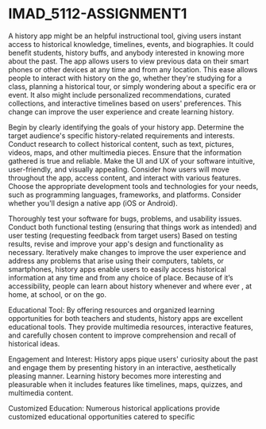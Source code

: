 # IMAD_5112-ASSIGNMENT1
A history app might be an helpful instructional tool, giving users instant access to historical knowledge, timelines, events, and biographies. It could benefit students, history buffs, and anybody interested in knowing more about the past. 
The app allows users to view previous data on their smart phones or other devices at any time and from any location. This ease allows people to interact with history on the go, whether they're studying for a class, planning a historical tour, or simply wondering about a specific era or event.
It also might include personalized recommendations, curated collections, and interactive timelines based on users' preferences. This change can improve the user experience and create learning history.

Begin by clearly identifying the goals of your history app. Determine the target audience's specific history-related requirements and interests. 
Conduct research to collect historical content, such as text, pictures, videos, maps, and other multimedia pieces. Ensure that the information gathered is true and reliable.
 Make the UI and UX of your software intuitive, user-friendly, and visually appealing. Consider how users will move throughout the app, access content, and interact with various features. 
Choose the appropriate development tools and technologies for your needs, such as programming languages, frameworks, and platforms. Consider whether you'll design a native app (iOS or Android).

Thoroughly test your software for bugs, problems, and usability issues. Conduct both functional testing (ensuring that things work as intended) and user testing (requesting feedback from target users)
Based on testing results, revise and improve your app's design and functionality as necessary. Iteratively make changes to improve the user experience and address any problems that arise
using  their computers, tablets, or smartphones, history apps enable users to easily access historical information at any time and from any choice of place. Because of it’s accessibility, people can learn about history whenever and where ever , at home, at school, or on the go.

 Educational Tool: By offering resources and organized learning opportunities for both teachers and students, history apps are excellent educational tools. They provide multimedia resources, interactive features, and carefully chosen content to improve comprehension and recall of historical ideas.

 Engagement and Interest: History apps pique users' curiosity about the past and engage them by presenting history in an interactive, aesthetically pleasing manner. Learning history becomes more interesting and pleasurable when it includes features like timelines, maps, quizzes, and multimedia content. 

Customized Education: Numerous historical applications provide customized educational opportunities catered to specific

